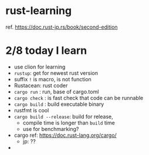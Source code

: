 # rust-learning

ref. https://doc.rust-jp.rs/book/second-edition

# 2/8 today I learn

* use clion for learning
* `rustup`: get for newest rust version
* suffix `!` is macro, is not function
* Rustacean: rust coder
* `cargo run` : run, base of cargo.toml
* `cargo check` : is fast check that code can be runnable
* `cargo build` : build executable binary
* rustfmt is cool
* `cargo build --release`: build for release, 
  * compile time is longer than `build` time
  * use for benchmarking?
* cargo ref: https://doc.rust-lang.org/cargo/
  * jp: ??
* 